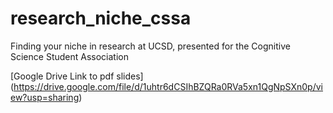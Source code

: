 # research_niche_cssa
Finding your niche in research at UCSD, presented for the Cognitive Science Student Association

[Google Drive Link to pdf slides] (https://drive.google.com/file/d/1uhtr6dCSIhBZQRa0RVa5xn1QgNpSXn0p/view?usp=sharing)

